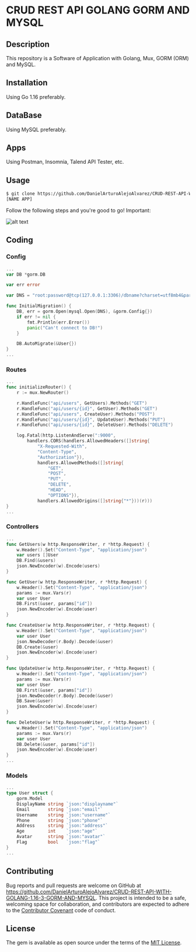 # CRUD REST API GOLANG GORM AND MYSQL

## Description

This repository is a Software of Application with Golang, Mux, GORM (ORM) and MySQL.

## Installation

Using Go 1.16 preferably.

## DataBase

Using MySQL preferably.

## Apps

Using Postman, Insomnia, Talend API Tester, etc.

## Usage

```html
$ git clone https://github.com/DanielArturoAlejoAlvarez/CRUD-REST-API-WITH-GOLANG-1.16-3-GORM-AND-MYSQL.git
[NAME APP]
```

Follow the following steps and you're good to go! Important:

![alt text](https://steemitimages.com/p/7258xSVeJbKmPTruw3bvBgohFbX4k8MUsxTzCCqqN9vKTXsrpi8KPrgiEGLnGE3Dds94YijqrjwSUo3RdhyYDD49rFA5fehFe7yWuy47k5b9oNMzXxeWwiCGU9SB7nUvCdbREyKVKPcJH?format=match&mode=fit)

## Coding

### Config

```go
...
var DB *gorm.DB

var err error

var DNS = "root:password@tcp(127.0.0.1:3306)/dbname?charset=utf8mb4&parseTime=True&loc=Local"

func InitialMigration() {
	DB, err = gorm.Open(mysql.Open(DNS), &gorm.Config{})
	if err != nil {
		fmt.Println(err.Error())
		panic("Can't connect to DB!")
	}

	DB.AutoMigrate(&User{})
}
...
```

### Routes

```go
...
func initializeRouter() {
	r := mux.NewRouter()

	r.HandleFunc("api/users", GetUsers).Methods("GET")
	r.HandleFunc("api/users/{id}", GetUser).Methods("GET")
	r.HandleFunc("api/users", CreateUser).Methods("POST")
	r.HandleFunc("api/users/{id}", UpdateUser).Methods("PUT")
	r.HandleFunc("api/users/{id}", DeleteUser).Methods("DELETE")

	log.Fatal(http.ListenAndServe(":9000",
		handlers.CORS(handlers.AllowedHeaders([]string{
			"X-Requested-With",
			"Content-Type",
			"Authorization"}),
			handlers.AllowedMethods([]string{
				"GET",
				"POST",
				"PUT",
				"DELETE",
				"HEAD",
				"OPTIONS"}),
			handlers.AllowedOrigins([]string{"*"}))(r)))
}
...
```

### Controllers

```go
...
func GetUsers(w http.ResponseWriter, r *http.Request) {
	w.Header().Set("Content-Type", "application/json")
	var users []User
	DB.Find(&users)
	json.NewEncoder(w).Encode(users)
}

func GetUser(w http.ResponseWriter, r *http.Request) {
	w.Header().Set("Content-Type", "application/json")
	params := mux.Vars(r)
	var user User
	DB.First(&user, params["id"])
	json.NewEncoder(w).Encode(user)
}

func CreateUser(w http.ResponseWriter, r *http.Request) {
	w.Header().Set("Content-Type", "application/json")
	var user User
	json.NewDecoder(r.Body).Decode(&user)
	DB.Create(&user)
	json.NewEncoder(w).Encode(user)
}

func UpdateUser(w http.ResponseWriter, r *http.Request) {
	w.Header().Set("Content-Type", "application/json")
	params := mux.Vars(r)
	var user User
	DB.First(&user, params["id"])
	json.NewDecoder(r.Body).Decode(&user)
	DB.Save(&user)
	json.NewEncoder(w).Encode(user)
}

func DeleteUser(w http.ResponseWriter, r *http.Request) {
	w.Header().Set("Content-Type", "application/json")
	params := mux.Vars(r)
	var user User
	DB.Delete(&user, params["id"])
	json.NewEncoder(w).Encode(user)
}
...
```

### Models

```go 
...
type User struct {
	gorm.Model
	DisplayName string `json:"displayname"`
	Email       string `json:"email"`
	Username    string `json:"username"`
	Phone       string `json:"phone"`
	Address     string `json:"address"`
	Age         int    `json:"age"`
	Avatar      string `json:"avatar"`
	Flag        bool   `json:"flag"`
}
...
```

## Contributing

Bug reports and pull requests are welcome on GitHub at https://github.com/DanielArturoAlejoAlvarez/CRUD-REST-API-WITH-GOLANG-1.16-3-GORM-AND-MYSQL. This project is intended to be a safe, welcoming space for collaboration, and contributors are expected to adhere to the [Contributor Covenant](http://contributor-covenant.org) code of conduct.

## License

The gem is available as open source under the terms of the [MIT License](http://opensource.org/licenses/MIT).
````
